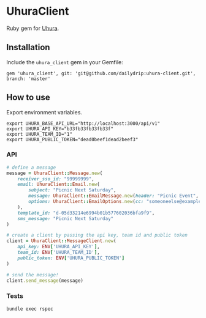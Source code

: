 # UhuraClient

Ruby gem for [Uhura](https://github.com/dailydrip/uhura/).

## Installation

Include the `uhura_client` gem in your Gemfile:
```
gem 'uhura_client', git: 'git@github.com/dailydrip:uhura-client.git', branch: 'master'
```

## How to use

Export environment variables.

```
export UHURA_BASE_API_URL="http://localhost:3000/api/v1"
export UHURA_API_KEY="b33fb33fb33fb33f"
export UHURA_TEAM_ID="1"
export UHURA_PUBLIC_TOKEN="dead0beef1dead2beef3"
```


### API

```ruby
# define a message
message = UhuraClient::Message.new(
    receiver_sso_id: "99999999",
    email: UhuraClient::Email.new(
        subject: "Picnic Next Saturday",
        message: UhuraClient::EmailMessage.new(header: "Picnic Event", section1: "Next saturday is family picnic event.", section2: "Want more info?", button: "Info"),
        options: UhuraClient::EmailOptions.new(cc: "someoneelse@example.com")
    ),
    template_id: "d-05d33214e6994b01b577602036bfa9f9",
    sms_message: "Picnic Next Saturday"
)

# create a client by passing the api key, team id and public token
client = UhuraClient::MessageClient.new(
    api_key: ENV['UHURA_API_KEY'], 
    team_id: ENV['UHURA_TEAM_ID'], 
    public_token: ENV['UHURA_PUBLIC_TOKEN']
)

# send the message!
client.send_message(message)
```

### Tests

```sh
bundle exec rspec
```

